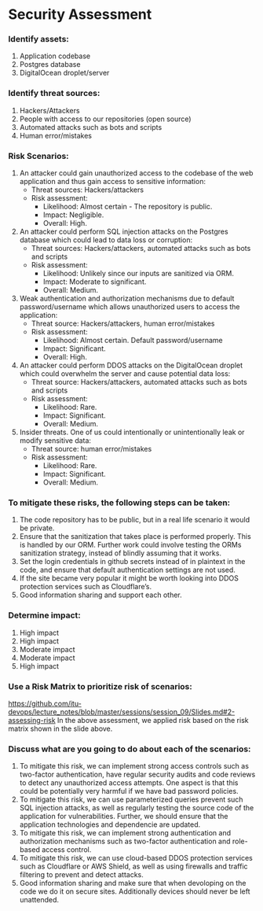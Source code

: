 # Security Assessment
### Identify assets:
1. Application codebase
2. Postgres database
3. DigitalOcean droplet/server
### Identify threat sources:
1. Hackers/Attackers
2. People with access to our repositories (open source)
3. Automated attacks such as bots and scripts
4. Human error/mistakes
### Risk Scenarios:
1. An attacker could gain unauthorized access to the codebase of the web application and thus gain access to sensitive information:
    * Threat sources: Hackers/attackers
    * Risk assessment:
        * Likelihood: Almost certain - The repository is public.
        * Impact: Negligible.
        * Overall: High.
2. An attacker could perform SQL injection attacks on the Postgres database which could lead to data loss or corruption:
    * Threat sources: Hackers/attackers, automated attacks such as bots and scripts
    * Risk assessment:
        * Likelihood: Unlikely since our inputs are sanitized via ORM.
        * Impact:	Moderate to significant.
        * Overall:	Medium.
3. Weak authentication and authorization mechanisms due to default password/username which allows unauthorized users to access the application:
    * Threat source: Hackers/attackers, human error/mistakes
    * Risk assessment:
        * Likelihood: Almost certain. Default password/username 
        * Impact: Significant.
        * Overall: High.
4. An attacker could perform DDOS attacks on the DigitalOcean droplet which could overwhelm the server and cause potential data loss:
    * Threat source: Hackers/attackers, automated attacks such as bots and scripts
    * Risk assessment:
        * Likelihood: Rare.
        * Impact: Significant.
        * Overall: Medium.
5. Insider threats. One of us could intentionally or unintentionally leak or modify sensitive data:
    * Threat source: human error/mistakes
    * Risk assessment:
        * Likelihood: Rare.
        * Impact: Significant.
        * Overall: Medium.
### To mitigate these risks, the following steps can be taken:
1. The code repository has to be public, but in a real life scenario it would be private.
2. Ensure that the sanitization that takes place is performed properly. This is handled by our ORM. Further work could involve testing the ORMs sanitization strategy, instead of blindly assuming that it works.
3. Set the login credentials in github secrets instead of in plaintext in the code, and ensure that default authentication settings are not used.
4. If the site became very popular it might be worth looking into DDOS protection services such as Cloudflare’s.
5. Good information sharing and support each other.
### Determine impact:
1. High impact
2. High impact
3. Moderate impact
4. Moderate impact
5. High impact
### Use a Risk Matrix to prioritize risk of scenarios:
https://github.com/itu-devops/lecture_notes/blob/master/sessions/session_09/Slides.md#2-assessing-risk
In the above assessment, we applied risk based on the risk matrix shown in the slide above.
### Discuss what are you going to do about each of the scenarios:
1. To mitigate this risk, we can implement strong access controls such as two-factor authentication, have regular security audits and code reviews to detect any unauthorized access attempts. One aspect is that this could be potentially very harmful if we have bad password policies.
2. To mitigate this risk, we can use parameterized queries prevent such SQL injection attacks, as well as regularly testing the source code of the application for vulnerabilities. Further, we should ensure that the application technologies and dependencie are updated.
3. To mitigate this risk, we can implement strong authentication and authorization mechanisms such as two-factor authentication and role-based access control.
4. To mitigate this risk, we can use cloud-based DDOS protection services such as Cloudflare or AWS Shield, as well as using firewalls and traffic filtering to prevent and detect attacks.
5. Good information sharing and make sure that when devoloping on the code we do it on secure sites. Additionally devices should never be left unattended.